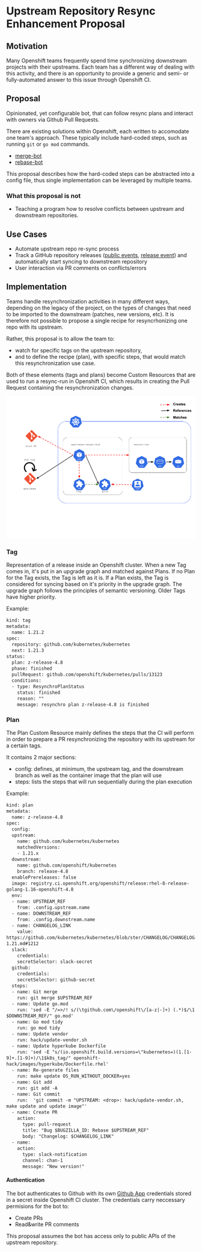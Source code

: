 
# Upstream Repository Resync Enhancement Proposal

## Motivation

Many Openshift teams frequently spend time synchronizing downstream projects with their upstreams.
Each team has a different way of dealing with this activity, and there is an opportunity to provide a generic and semi- or fully-automated answer to this issue through Openshift CI.

## Proposal

Opinionated, yet configurable bot, that can follow resync plans and interact with owners via Github Pull Requests. 

There are existing solutions within Openshift, each written to accomodate one team's approach. These typically include hard-coded steps, such as running `git` or `go mod` commands.
* [merge-bot](https://github.com/shiftstack/merge-bot/blob/main/src/merge_bot/merge_bot.py#L135)
* [rebase-bot](https://github.com/openshift-cloud-team/rebasebot/blob/main/rebasebot/bot.py#L82)

This proposal describes how the hard-coded steps can be abstracted into a config file, thus single implementation can be leveraged by multiple teams.

### What this proposal is not

* Teaching a program how to resolve conflicts between upstream and downstream repositories. 

## Use Cases

* Automate upstream repo re-sync process
* Track a GitHub repository releases ([public events](https://docs.github.com/en/rest/reference/activity#events), [release event](https://docs.github.com/en/developers/webhooks-and-events/events/github-event-types#releaseevent)) and automatically start syncing to downstream repository
* User interaction via PR comments on conflicts/errors


## Implementation

Teams handle resynchronization activities in many different ways, depending on the legacy of the project, on the types of changes that need to be imported to the downstream (patches, new versions, etc). 
It is therefore not possible to propose a single recipe for resyncrhonizing one repo with its upstream. 

Rather, this proposal is to allow the team to:
* watch for specific tags on the upstream repository,
* and to define the recipe (plan), with specific steps, that would match this resynchronization use case. 

Both of these elements (tags and plans) become Custom Resources that are used to run a resync-run in Openshift CI, which results in creating the Pull Request containing the resynchronization changes.

![Diagram](images/ur.png)

### Tag

Representation of a release inside an Openshift cluster.
When a new Tag comes in, it's put in an upgrade graph and matched against Plans. If no Plan for the Tag exists,
the Tag is left as it is. If a Plan exists, the Tag is considered for syncing based on it's priority in the upgrade graph.
The upgrade graph follows the principles of semantic versioning. Older Tags have higher priority.

Example:
```
kind: tag
metadata:
  name: 1.21.2
spec:
  repository: github.com/kubernetes/kubernetes
  next: 1.21.3
status:
  plan: z-release-4.8
  phase: finished
  pullRequest: github.com/openshift/kubernetes/pulls/13123
  conditions:
  - type: ResynchroPlanStatus
    status: finished
    reason: ""
    message: resynchro plan z-release-4.8 is finished
```

### Plan

The Plan Custom Resource mainly defines the steps that the CI will perform in order to prepare a PR resynchronizing the repository with its upstream for a certain tags. 

It contains 2 major sections: 
* config: defines, at minimum, the upstream tag, and the downstream branch as well as the container image that the plan will use
* steps: lists the steps that will run sequentially  during the plan execution

Example:
```
kind: plan
metadata:
  name: z-release-4.8
spec: 
  config:
  upstream:
    name: github.com/kubernetes/kubernetes
    matchedVersions:
    - 1.21.x
  downstream:
    name: github.com/openshift/kubernetes
    branch: release-4.8
  enablePrereleases: false
  image: registry.ci.openshift.org/openshift/release:rhel-8-release-golang-1.16-openshift-4.8
  env:
  - name: UPSTREAM_REF
    from: .config.upstream.name
  - name: DOWNSTREAM_REF
    from: .config.downstream.name
  - name: CHANGELOG_LINK
    value: https://github.com/kubernetes/kubernetes/blob/ster/CHANGELOG/CHANGELOG-1.21.md#1212
  slack:
    credentials:
    secretSelector: slack-secret
  github:
    credentials:
    secretSelector: github-secret
  steps:
  - name: Git merge
    run: git merge $UPSTREAM_REF
  - name: Update go.mod
    run: 'sed -E "/=>/! s/(\tgithub.com\/openshift\/[a-z|-]+) (.*)$/\1 $DOWNSTREAM_REF/" go.mod'
  - name: Go mod tidy
    run: go mod tidy
  - name: Update vendor
    run: hack/update-vendor.sh
  - name: Update hyperkube Dockerfile
    run: 'sed -E "s/(io.openshift.build.versions=\"kubernetes=)(1.[1-9]+.[1-9]+)/\1$k8s_tag/" openshift-hack/images/hyperkube/Dockerfile.rhel'
  - name: Re-generate files
    run: make update OS_RUN_WITHOUT_DOCKER=yes
  - name: Git add
    run: git add -A
  - name: Git commit
    run:  'git commit -m "UPSTREAM: <drop>: hack/update-vendor.sh, make update and update image"'
  - name: Create PR
    action:
      type: pull-request
      title: "Bug $BUGZILLA_ID: Rebase $UPSTREAM_REF"
      body: "Changelog: $CHANGELOG_LINK"
  - name:
    action:
      type: slack-notification
      channel: chan-1
      message: "New version!"
```


#### Authentication

The bot authenticates to Github with its own [Github App](https://docs.github.com/en/developers/apps/getting-started-with-apps/about-apps) credentials stored in a secret inside Openshift CI cluster.
The credentials carry neccessary permisions for the bot to:
* Create PRs
* Read&write PR comments

This proposal assumes the bot has access only to public APIs of the upstream repository.
